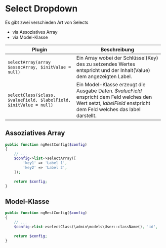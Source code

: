 Select Dropdown
===============
Es gibt zwei verschieden Art von Selects

+ via Assoziatives Array
+ via Model-Klasse

|Plugin		|Beschreibung
|---		|---
|`selectArray(array $assocArray, $initValue = null)` |Ein Array wobei der Schlüssel(Key) des zu setzendes Wertes entspricht und der Inhalt(Value) dem angezeigten Label.
|`selectClass($class, $valueField, $labelField, $initValue = null)` |Ein Model-Klasse erzeugt die Ausgabe Daten. *$valueField* enspricht dem Feld welches den Wert setzt, *labelField* enstpricht dem Feld welches das label darstellt.

Assoziatives Array
-----------------

```php
public function ngRestConfig($config)
{
	// ...
	$config->list->selectArray([
		'key1' => 'Label 1',
		'key2' => 'Label 2',
	]);
	
	return $config;
}
```

Model-Klasse
------------

```php
public function ngRestConfig($config)
{
	// ...
	$config->list->selectClass(\admin\models\User::className(), 'id', 'firstname');
	
	return $config;
}
```